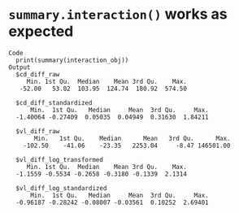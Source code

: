 # `summary.interaction()` works as expected

    Code
      print(summary(interaction_obj))
    Output
      $cd_diff_raw
         Min. 1st Qu.  Median    Mean 3rd Qu.    Max. 
       -52.00   53.02  103.95  124.74  180.92  574.50 
      
      $cd_diff_standardized
          Min.  1st Qu.   Median     Mean  3rd Qu.     Max. 
      -1.40064 -0.27409  0.05035  0.04949  0.31630  1.84211 
      
      $vl_diff_raw
           Min.   1st Qu.    Median      Mean   3rd Qu.      Max. 
        -102.50    -41.06    -23.35   2253.04     -8.47 146501.00 
      
      $vl_diff_log_transformed
         Min. 1st Qu.  Median    Mean 3rd Qu.    Max. 
      -1.1559 -0.5534 -0.2658 -0.3180 -0.1339  2.1314 
      
      $vl_diff_log_standardized
          Min.  1st Qu.   Median     Mean  3rd Qu.     Max. 
      -0.96187 -0.28242 -0.08007 -0.03561  0.10252  2.69401 
      

